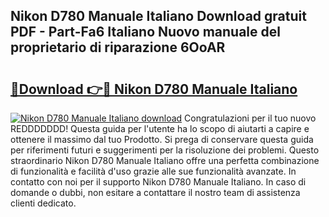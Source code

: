 ## Nikon D780 Manuale Italiano Download gratuit PDF - Part-Fa6 Italiano Nuovo manuale del proprietario di riparazione 6OoAR

# <h2><a href="http://dffcl9.blite.top/?on=Nikon+D780+Manuale+Italiano">🔗Download 👉🔴 Nikon D780 Manuale Italiano</a></h2>

[![Nikon D780 Manuale Italiano download](https://i.imgur.com/lujVjoI.png)](http://dffcl9.blite.top/?on=Nikon+D780+Manuale+Italiano)
Congratulazioni per il tuo nuovo REDDDDDDD! Questa guida per l'utente ha lo scopo di aiutarti a capire e ottenere il massimo dal tuo Prodotto. Si prega di conservare questa guida per riferimenti futuri e suggerimenti per la risoluzione dei problemi. Questo straordinario Nikon D780 Manuale Italiano offre una perfetta combinazione di funzionalità e facilità d'uso grazie alle sue funzionalità avanzate. In contatto con noi per il supporto Nikon D780 Manuale Italiano. In caso di domande o dubbi, non esitare a contattare il nostro team di assistenza clienti dedicato.
